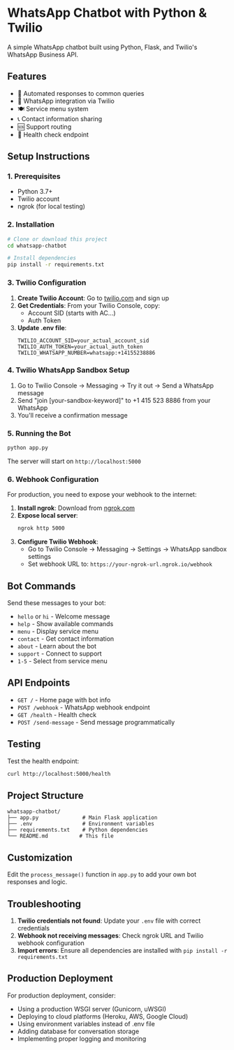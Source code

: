 # WhatsApp Chatbot with Python & Twilio

A simple WhatsApp chatbot built using Python, Flask, and Twilio's WhatsApp Business API.

## Features

- 🤖 Automated responses to common queries
- 📱 WhatsApp integration via Twilio
- 🍽️ Service menu system
- 📞 Contact information sharing
- 🆘 Support routing
- 🏥 Health check endpoint

## Setup Instructions

### 1. Prerequisites
- Python 3.7+
- Twilio account
- ngrok (for local testing)

### 2. Installation

```bash
# Clone or download this project
cd whatsapp-chatbot

# Install dependencies
pip install -r requirements.txt
```

### 3. Twilio Configuration

1. **Create Twilio Account**: Go to [twilio.com](https://twilio.com) and sign up
2. **Get Credentials**: From your Twilio Console, copy:
   - Account SID (starts with AC...)
   - Auth Token
3. **Update .env file**:
   ```
   TWILIO_ACCOUNT_SID=your_actual_account_sid
   TWILIO_AUTH_TOKEN=your_actual_auth_token
   TWILIO_WHATSAPP_NUMBER=whatsapp:+14155238886
   ```

### 4. Twilio WhatsApp Sandbox Setup

1. Go to Twilio Console → Messaging → Try it out → Send a WhatsApp message
2. Send "join [your-sandbox-keyword]" to +1 415 523 8886 from your WhatsApp
3. You'll receive a confirmation message

### 5. Running the Bot

```bash
python app.py
```

The server will start on `http://localhost:5000`

### 6. Webhook Configuration

For production, you need to expose your webhook to the internet:

1. **Install ngrok**: Download from [ngrok.com](https://ngrok.com)
2. **Expose local server**:
   ```bash
   ngrok http 5000
   ```
3. **Configure Twilio Webhook**:
   - Go to Twilio Console → Messaging → Settings → WhatsApp sandbox settings
   - Set webhook URL to: `https://your-ngrok-url.ngrok.io/webhook`

## Bot Commands

Send these messages to your bot:

- `hello` or `hi` - Welcome message
- `help` - Show available commands
- `menu` - Display service menu
- `contact` - Get contact information
- `about` - Learn about the bot
- `support` - Connect to support
- `1-5` - Select from service menu

## API Endpoints

- `GET /` - Home page with bot info
- `POST /webhook` - WhatsApp webhook endpoint
- `GET /health` - Health check
- `POST /send-message` - Send message programmatically

## Testing

Test the health endpoint:
```bash
curl http://localhost:5000/health
```

## Project Structure

```
whatsapp-chatbot/
├── app.py              # Main Flask application
├── .env                # Environment variables
├── requirements.txt    # Python dependencies
└── README.md          # This file
```

## Customization

Edit the `process_message()` function in `app.py` to add your own bot responses and logic.

## Troubleshooting

1. **Twilio credentials not found**: Update your `.env` file with correct credentials
2. **Webhook not receiving messages**: Check ngrok URL and Twilio webhook configuration
3. **Import errors**: Ensure all dependencies are installed with `pip install -r requirements.txt`

## Production Deployment

For production deployment, consider:
- Using a production WSGI server (Gunicorn, uWSGI)
- Deploying to cloud platforms (Heroku, AWS, Google Cloud)
- Using environment variables instead of .env file
- Adding database for conversation storage
- Implementing proper logging and monitoring
 
